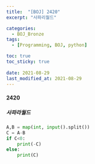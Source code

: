 ```yaml
---
title:  "[BOJ] 2420"
excerpt: "사파리월드"

categories:
  - BOJ_Bronze
tags:
  - [Programming, BOJ, python]

toc: true
toc_sticky: true
 
date: 2021-08-29
last_modified_at: 2021-08-29
---
```

#### 2420
##### 사파라월드
```python
A,B = map(int, input().split())
C = A-B
if C<0:
    print(-C)
else:
    print(C)
```